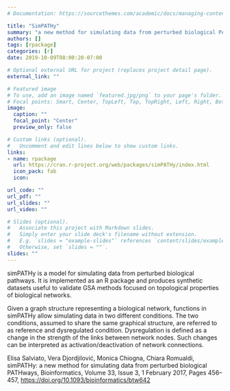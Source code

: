 ```yaml
---
# Documentation: https://sourcethemes.com/academic/docs/managing-content/

title: "SimPATHy"
summary: "a new method for simulating data from perturbed biological PATHways"
authors: []
tags: [rpackage]
categories: [r]
date: 2019-10-09T08:00:20-07:00

# Optional external URL for project (replaces project detail page).
external_link: ""

# Featured image
# To use, add an image named `featured.jpg/png` to your page's folder.
# Focal points: Smart, Center, TopLeft, Top, TopRight, Left, Right, BottomLeft, Bottom, BottomRight.
image:
  caption: ""
  focal_point: "Center"
  preview_only: false

# Custom links (optional).
#   Uncomment and edit lines below to show custom links.
links:
- name: rpackage
  url: https://cran.r-project.org/web/packages/simPATHy/index.html
  icon_pack: fab
  icon: 

url_code: ""
url_pdf: ""
url_slides: ""
url_video: ""

# Slides (optional).
#   Associate this project with Markdown slides.
#   Simply enter your slide deck's filename without extension.
#   E.g. `slides = "example-slides"` references `content/slides/example-slides.md`.
#   Otherwise, set `slides = ""`.
slides: ""
---
```


simPATHy is a model for simulating data from perturbed biological pathways. It is implemented as an  R package and produces synthetic datasets useful to validate GSA methods focused on topological properties of biological networks. 

Given a graph structure representing a biological network, functions in simPATHy allow simulating data in two different conditions. The two conditions, assumed to share the same graphical structure, are referred to as reference and dysregulated condition. Dysregulation is defined as a change in the strength of the links between network nodes. Such changes can be interpreted as activation/deactivation of network connections.

Elisa Salviato, Vera Djordjilović, Monica Chiogna, Chiara Romualdi, simPATHy: a new method for simulating data from perturbed biological PATHways, Bioinformatics, Volume 33, Issue 3, 1 February 2017, Pages 456–457, https://doi.org/10.1093/bioinformatics/btw642